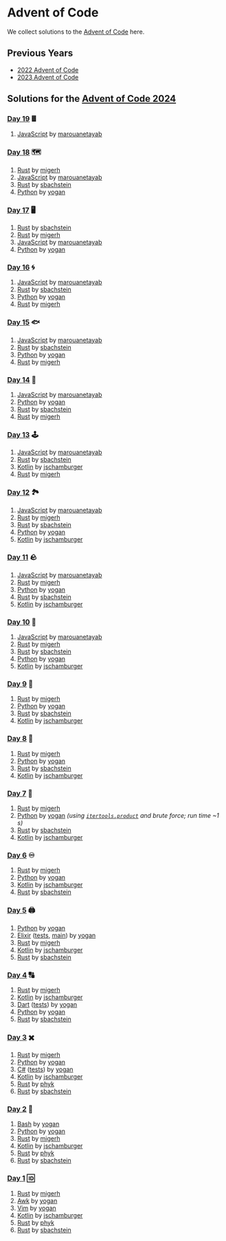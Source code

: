 # Advent of Code

We collect solutions to the [Advent of Code](https://adventofcode.com/) here.

## Previous Years

- [2022 Advent of Code](2022.md)
- [2023 Advent of Code](2023.md)

## Solutions for the [Advent of Code 2024](https://adventofcode.com/2024)

### [Day 19](https://adventofcode.com/2024/day/19) 𖡴

1. [JavaScript](https://github.com/marouanetayab/Advent_of_Code_2024/blob/main/Day19/solution.js) by [marouanetayab]

### [Day 18](https://adventofcode.com/2024/day/18) 🗺️

1. [Rust](https://github.com/migerh/aoc-2024/blob/main/src/day18/mod.rs) by [migerh]
1. [JavaScript](https://github.com/marouanetayab/Advent_of_Code_2024/blob/main/Day18/solution.js) by [marouanetayab]
1. [Rust](https://github.com/sbachstein/advent-of-code-2024/tree/main/day-18/src) by [sbachstein]
1. [Python](https://github.com/yogan/advent-of-code/blob/main/2024/day-18-python/aoc.py) by [yogan]

### [Day 17](https://adventofcode.com/2024/day/17) 🖥️

1. [Rust](https://github.com/sbachstein/advent-of-code-2024/tree/main/day-17/src) by [sbachstein]
1. [Rust](https://github.com/migerh/aoc-2024/blob/main/src/day17/mod.rs) by [migerh]
1. [JavaScript](https://github.com/marouanetayab/Advent_of_Code_2024/blob/main/Day17/solution.js) by [marouanetayab]
1. [Python](https://github.com/yogan/advent-of-code/blob/main/2024/day-17-python/aoc.py) by [yogan]

### [Day 16](https://adventofcode.com/2024/day/16) 🌀

1. [JavaScript](https://github.com/marouanetayab/Advent_of_Code_2024/blob/main/Day16/solution.js) by [marouanetayab]
1. [Rust](https://github.com/sbachstein/advent-of-code-2024/tree/main/day-16/src) by [sbachstein]
1. [Python](https://github.com/yogan/advent-of-code/blob/main/2024/day-16-python/aoc.py) by [yogan]
1. [Rust](https://github.com/migerh/aoc-2024/blob/main/src/day16/mod.rs) by [migerh]

### [Day 15](https://adventofcode.com/2024/day/15) 🐟

1. [JavaScript](https://github.com/marouanetayab/Advent_of_Code_2024/blob/main/Day15/solution.js) by [marouanetayab]
1. [Rust](https://github.com/sbachstein/advent-of-code-2024/tree/main/day-15/src) by [sbachstein]
1. [Python](https://github.com/yogan/advent-of-code/blob/main/2024/day-15-python/aoc.py) by [yogan]
1. [Rust](https://github.com/migerh/aoc-2024/blob/main/src/day15/mod.rs) by [migerh]

### [Day 14](https://adventofcode.com/2024/day/14) 🤖

1. [JavaScript](https://github.com/marouanetayab/Advent_of_Code_2024/blob/main/Day14/solution.js) by [marouanetayab]
1. [Python](https://github.com/yogan/advent-of-code/blob/main/2024/day-14-python/aoc.py) by [yogan]
1. [Rust](https://github.com/sbachstein/advent-of-code-2024/tree/main/day-14/src) by [sbachstein]
1. [Rust](https://github.com/migerh/aoc-2024/blob/main/src/day14/mod.rs) by [migerh]

### [Day 13](https://adventofcode.com/2024/day/13) 🕹

1. [JavaScript](https://github.com/marouanetayab/Advent_of_Code_2024/blob/main/Day13/solution.js) by [marouanetayab]
1. [Rust](https://github.com/sbachstein/advent-of-code-2024/tree/main/day-13/src) by [sbachstein]
1. [Kotlin](https://github.com/jschamburger/advent-of-code-2024/blob/main/src/Day13.kt) by [jschamburger]
1. [Rust](https://github.com/migerh/aoc-2024/blob/main/src/day13/mod.rs) by [migerh]

### [Day 12](https://adventofcode.com/2024/day/12) 🏞️

1. [JavaScript](https://github.com/marouanetayab/Advent_of_Code_2024/blob/main/Day12/solution.js) by [marouanetayab]
1. [Rust](https://github.com/migerh/aoc-2024/blob/main/src/day12/mod.rs) by [migerh]
1. [Rust](https://github.com/sbachstein/advent-of-code-2024/tree/main/day-12/src) by [sbachstein]
1. [Python](https://github.com/yogan/advent-of-code/blob/main/2024/day-12-python/aoc.py) by [yogan]
1. [Kotlin](https://github.com/jschamburger/advent-of-code-2024/blob/main/src/Day12.kt) by [jschamburger]

### [Day 11](https://adventofcode.com/2024/day/11) 🪨

1. [JavaScript](https://github.com/marouanetayab/Advent_of_Code_2024/blob/main/Day11/solution.js) by [marouanetayab]
1. [Rust](https://github.com/migerh/aoc-2024/blob/main/src/day11/mod.rs) by [migerh]
1. [Python](https://github.com/yogan/advent-of-code/blob/main/2024/day-11-python/aoc.py) by [yogan]
1. [Rust](https://github.com/sbachstein/advent-of-code-2024/tree/main/day-11/src) by [sbachstein]
1. [Kotlin](https://github.com/jschamburger/advent-of-code-2024/blob/main/src/Day11.kt) by [jschamburger]

### [Day 10](https://adventofcode.com/2024/day/10) 🌋

1. [JavaScript](https://github.com/marouanetayab/Advent_of_Code_2024/blob/main/Day10/solution.js) by [marouanetayab]
1. [Rust](https://github.com/migerh/aoc-2024/blob/main/src/day10/mod.rs) by [migerh]
1. [Rust](https://github.com/sbachstein/advent-of-code-2024/tree/main/day-10/src) by [sbachstein]
1. [Python](https://github.com/yogan/advent-of-code/blob/main/2024/day-10-python/aoc.py) by [yogan]
1. [Kotlin](https://github.com/jschamburger/advent-of-code-2024/blob/main/src/Day10.kt) by [jschamburger]

### [Day 9](https://adventofcode.com/2024/day/9) 💾

1. [Rust](https://github.com/migerh/aoc-2024/blob/main/src/day09/mod.rs) by [migerh]
1. [Python](https://github.com/yogan/advent-of-code/blob/main/2024/day-09-python/aoc.py) by [yogan]
1. [Rust](https://github.com/sbachstein/advent-of-code-2024/tree/main/day-09/src) by [sbachstein]
1. [Kotlin](https://github.com/jschamburger/advent-of-code-2024/blob/main/src/Day09.kt) by [jschamburger]

### [Day 8](https://adventofcode.com/2024/day/8) 📡

1. [Rust](https://github.com/migerh/aoc-2024/blob/main/src/day08/mod.rs) by [migerh]
1. [Python](https://github.com/yogan/advent-of-code/blob/main/2024/day-08-python/aoc.py) by [yogan]
1. [Rust](https://github.com/sbachstein/advent-of-code-2024/tree/main/day-08/src) by [sbachstein]
1. [Kotlin](https://github.com/jschamburger/advent-of-code-2024/blob/main/src/Day08.kt) by [jschamburger]

### [Day 7](https://adventofcode.com/2024/day/7) 🌉

1. [Rust](https://github.com/migerh/aoc-2024/blob/main/src/day07/mod.rs) by [migerh]
1. [Python](https://github.com/yogan/advent-of-code/blob/main/2024/day-07-python/aoc.py) by [yogan]
   *(using [`itertools.product`](https://docs.python.org/3/library/itertools.html#itertools.product)
   and brute force; run time ~1 s)*
1. [Rust](https://github.com/sbachstein/advent-of-code-2024/tree/main/day-07/src) by [sbachstein]
1. [Kotlin](https://github.com/jschamburger/advent-of-code-2024/blob/main/src/Day07.kt) by [jschamburger]

### [Day 6](https://adventofcode.com/2024/day/6) ♾️

1. [Rust](https://github.com/migerh/aoc-2024/blob/main/src/day06/mod.rs) by [migerh]
1. [Python](https://github.com/yogan/advent-of-code/blob/main/2024/day-06-python/aoc.py) by [yogan]
1. [Kotlin](https://github.com/jschamburger/advent-of-code-2024/blob/main/src/Day06.kt) by [jschamburger]
1. [Rust](https://github.com/sbachstein/advent-of-code-2024/tree/main/day-06/src) by [sbachstein]

### [Day 5](https://adventofcode.com/2024/day/5) 🖨️

1. [Python](https://github.com/yogan/advent-of-code/blob/main/2024/day-05-python/aoc.py) by [yogan]
1. [Elixir](https://github.com/yogan/advent-of-code/blob/main/2024/day-05-elixir/lib/aoc.ex) ([tests](https://github.com/yogan/advent-of-code/blob/main/2024/day-05-elixir/test/aoc_test.exs), [main](https://github.com/yogan/advent-of-code/blob/main/2024/day-05-elixir/lib/main.ex)) by [yogan]
1. [Rust](https://github.com/migerh/aoc-2024/blob/main/src/day05/mod.rs) by [migerh]
1. [Kotlin](https://github.com/jschamburger/advent-of-code-2024/blob/main/src/Day05.kt) by [jschamburger]
1. [Rust](https://github.com/sbachstein/advent-of-code-2024/tree/main/day-05/src) by [sbachstein]

### [Day 4](https://adventofcode.com/2024/day/4) 🔠

1. [Rust](https://github.com/migerh/aoc-2024/blob/main/src/day04/mod.rs) by [migerh]
1. [Kotlin](https://github.com/jschamburger/advent-of-code-2024/blob/main/src/Day04.kt) by [jschamburger]
1. [Dart](https://github.com/yogan/advent-of-code/blob/main/2024/day-04-dart/lib/aoc.dart) ([tests](https://github.com/yogan/advent-of-code/blob/main/2024/day-04-dart/test/aoc_test.dart)) by [yogan]
1. [Python](https://github.com/yogan/advent-of-code/blob/main/2024/day-04-python/aoc.py) by [yogan]
1. [Rust](https://github.com/sbachstein/advent-of-code-2024/tree/main/day-04/src) by [sbachstein]

### [Day 3](https://adventofcode.com/2024/day/3) ️✖️

1. [Rust](https://github.com/migerh/aoc-2024/blob/main/src/day03/mod.rs) by [migerh]
1. [Python](https://github.com/yogan/advent-of-code/blob/main/2024/day-03-python/aoc.py) by [yogan]
1. [C#](https://github.com/yogan/advent-of-code/blob/main/2024/day-03-csharp/AoC.cs) ([tests](https://github.com/yogan/advent-of-code/blob/main/2024/day-03-csharp/AoCTests.cs)) by [yogan]
1. [Kotlin](https://github.com/jschamburger/advent-of-code-2024/blob/main/src/Day03.kt) by [jschamburger]
1. [Rust](https://github.com/phyk/advent-of-code-2024/blob/main/src/bin/03.rs) by [phyk]
1. [Rust](https://github.com/sbachstein/advent-of-code-2024/tree/main/day-03/src) by [sbachstein]

### [Day 2](https://adventofcode.com/2024/day/2) ️🔴

1. [Bash](https://github.com/yogan/advent-of-code/blob/main/2024/day-02-bash/aoc.bash) by [yogan]
1. [Python](https://github.com/yogan/advent-of-code/blob/main/2024/day-02-python/aoc.py) by [yogan]
1. [Rust](https://github.com/migerh/aoc-2024/blob/main/src/day02/mod.rs) by [migerh]
1. [Kotlin](https://github.com/jschamburger/advent-of-code-2024/blob/main/src/Day02.kt) by [jschamburger]
1. [Rust](https://github.com/phyk/advent-of-code-2024/blob/main/src/bin/02.rs) by [phyk]
1. [Rust](https://github.com/sbachstein/advent-of-code-2024/tree/main/day-02/src) by [sbachstein]

### [Day 1](https://adventofcode.com/2024/day/1) ️🆔

1. [Rust](https://github.com/migerh/aoc-2024/blob/main/src/day01/mod.rs) by [migerh]
1. [Awk](https://github.com/yogan/advent-of-code/blob/main/2024/day-01-awk/aoc.awk) by [yogan]
1. [Vim](https://github.com/yogan/advent-of-code/blob/main/vim/2024/day-01/aoc.vim) by [yogan]
1. [Kotlin](https://github.com/jschamburger/advent-of-code-2024/blob/main/src/Day01.kt) by [jschamburger]
1. [Rust](https://github.com/phyk/advent-of-code-2024/blob/main/src/bin/01.rs) by [phyk]
1. [Rust](https://github.com/sbachstein/advent-of-code-2024/tree/main/day-01/src) by [sbachstein]
   

[migerh]: https://github.com/migerh
[yogan]: https://github.com/yogan
[jschamburger]: https://github.com/jschamburger
[phyk]: https://github.com/phyk
[sbachstein]: https://github.com/sbachstein
[marouanetayab]: https://github.com/marouanetayab
